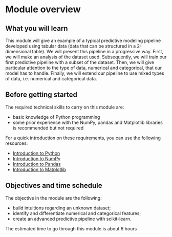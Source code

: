 # Module overview

## What you will learn

<!-- Give in plain English what the module is about -->

This module will give an example of a typical predictive modeling pipeline
developed using tabular data (data that can be structured in a 2-dimensional
table). We will present this pipeline in a progressive way. First, we will make
an analysis of the dataset used. Subsequently, we will train our first
predictive pipeline with a subset of the dataset. Then, we will give particular
attention to the type of data, numerical and categorical, that our model has to
handle. Finally, we will extend our pipeline to use mixed types of data, i.e.
numerical and categorical data.

## Before getting started

<!-- Give the required skills for the module -->

The required technical skills to carry on this module are:

- basic knowledge of Python programming
- some prior experience with the NumPy, pandas and Matplotlib libraries is
  recommended but not required

<!-- Point to resources to learning these skills -->

For a quick introduction on these requirements, you can use the following resources:
- [Introduction to Python](https://scipy-lectures.org/intro/language/python_language.html)
- [Introduction to NumPy](https://sebastianraschka.com/blog/2020/numpy-intro.html)
- [Introduction to Pandas](https://pandas.pydata.org/docs/user_guide/10min.html)
- [Introduction to Matplotlib](https://sebastianraschka.com/blog/2020/numpy-intro.html#410-matplotlib)

## Objectives and time schedule

<!-- Give the learning objectives -->

The objective in the module are the following:

- build intuitions regarding an unknown dataset;
- identify and differentiate numerical and categorical features;
- create an advanced predictive pipeline with scikit-learn.

<!-- Give the investment in time -->

The estimated time to go through this module is about 6 hours
